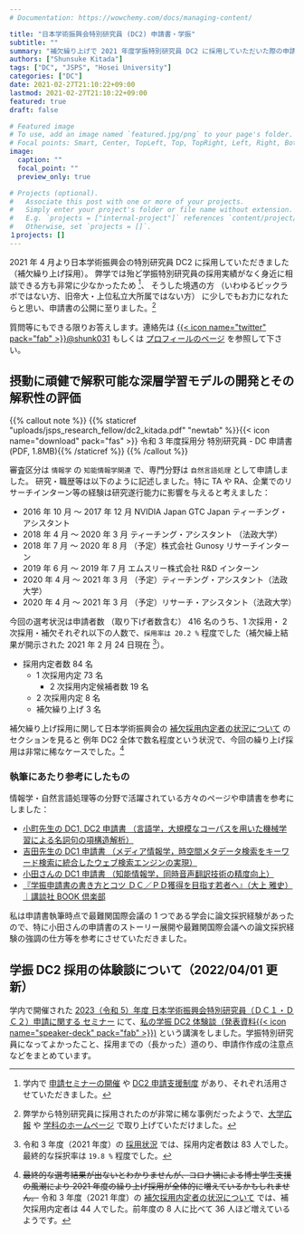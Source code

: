 ```yaml
---
# Documentation: https://wowchemy.com/docs/managing-content/

title: "日本学術振興会特別研究員 (DC2) 申請書・学振"
subtitle: ""
summary: "補欠繰り上げで 2021 年度学振特別研究員 DC2 に採用していただいた際の申請書です。"
authors: ["Shunsuke Kitada"]
tags: ["DC", "JSPS", "Hosei University"]
categories: ["DC"]
date: 2021-02-27T21:10:22+09:00
lastmod: 2021-02-27T21:10:22+09:00
featured: true
draft: false

# Featured image
# To use, add an image named `featured.jpg/png` to your page's folder.
# Focal points: Smart, Center, TopLeft, Top, TopRight, Left, Right, BottomLeft, Bottom, BottomRight.
image:
  caption: ""
  focal_point: ""
  preview_only: true

# Projects (optional).
#   Associate this post with one or more of your projects.
#   Simply enter your project's folder or file name without extension.
#   E.g. `projects = ["internal-project"]` references `content/project/deep-learning/index.md`.
#   Otherwise, set `projects = []`.
１projects: []
---
```


2021 年 4 月より日本学術振興会の特別研究員 DC2 に採用していただきました（補欠繰り上げ採用）。
弊学では殆ど学振特別研究員の採用実績がなく身近に相談できる方も非常に少なかったため [^1]、
そうした境遇の方 （いわゆるビックラボではない方、旧帝大・上位私立大所属ではない方） に少しでもお力になれたらと思い、申請書の公開に至りました。[^2]

質問等にもできる限りお答えします。連絡先は [{{< icon name="twitter" pack="fab" >}}@shunk031](https://twitter.com/shunk031) もしくは [プロフィールのページ](/authors/shunsuke-kitada/) を参照して下さい。

## 摂動に頑健で解釈可能な深層学習モデルの開発とその解釈性の評価

{{% callout note %}}
{{% staticref "uploads/jsps_research_fellow/dc2_kitada.pdf" "newtab" %}}{{< icon name="download" pack="fas" >}} 令和 3 年度採用分 特別研究員 - DC 申請書 (PDF, 1.8MB){{% /staticref %}}
{{% /callout %}}

審査区分は `情報学` の `知能情報学関連` で、専門分野は `自然言語処理` として申請しました。
研究・職歴等は以下のように記述しました。特に TA や RA、企業でのリサーチインターン等の経験は研究遂行能力に影響を与えると考えました：
- 2016 年 10 月 ～ 2017 年 12 月 NVIDIA Japan GTC Japan ティーチング・アシスタント
- 2018 年 4 月 ～ 2020 年 3 月 ティーチング・アシスタント （法政大学）
- 2018 年 7 月 ～ 2020 年 8 月 （予定）株式会社 Gunosy リサーチインターン
- 2019 年 6 月 ～ 2019 年 7 月 エムスリー株式会社 R&D インターン
- 2020 年 4 月 ～ 2021 年 3 月 （予定）ティーチング・アシスタント（法政大学）
- 2020 年 4 月 ～ 2021 年 3 月 （予定）リサーチ・アシスタント（法政大学）

今回の選考状況は申請者数 （取り下げ者数含む） 416 名のうち、1 次採用・ 2 次採用・補欠それぞれ以下の人数で、`採用率は 20.2 %` 程度でした（補欠繰上結果が開示された 2021 年 2 月 24 日現在 [^3]）。
- 採用内定者数 84 名
  - 1 次採用内定 73 名
    - 2 次採用内定候補者数 19 名
  - 2 次採用内定 8 名
  - 補欠繰り上げ 3 名

補欠繰り上げ採用に関して日本学術振興会の [補欠採用内定者の状況について](https://www.jsps.go.jp/j-pd/pd_saiyo.html) のセクションを見ると
例年 DC2 全体で数名程度という状況で、今回の繰り上げ採用は非常に稀なケースでした。[^4]

### 執筆にあたり参考にしたもの

情報学・自然言語処理等の分野で活躍されている方々のページや申請書を参考にしました：
- [小町先生の DC1, DC2 申請書 （言語学，大規模なコーパスを用いた機械学習による名詞句の項構造解析）](http://cl.sd.tmu.ac.jp/~komachi/docs/jsps.html)
- [吉田先生の DC1 申請書 （メディア情報学，時空間メタデータ検索をキーワード検索に統合したウェブ検索エンジンの実現）](http://www.mibel.cs.tsukuba.ac.jp/~ceekz/dc1/)
- [小田さんの DC1 申請書 （知能情報学，同時音声翻訳技術の精度向上）](https://drive.google.com/file/d/0B3O7bgd3mym6N214SWw3eVJCS3M/view)
- [『学振申請書の書き方とコツ ＤＣ／ＰＤ獲得を目指す若者へ』（大上 雅史）｜講談社 BOOK 倶楽部](https://bookclub.kodansha.co.jp/product?item=0000147760)

私は申請書執筆時点で最難関国際会議の 1 つである学会に論文採択経験があったので、特に小田さんの申請書のストーリー展開や最難関国際会議への論文採択経験の強調の仕方等を参考にさせていただきました。

## 学振 DC2 採用の体験談について（2022/04/01 更新）

学内で開催された [2023（令和 5）年度 日本学術振興会特別研究員（ＤＣ１・ＤＣ２）申請に関する セミナー](https://www.hosei.ac.jp/kenkyu/info/article-20220228215045/) にて、[私の学振 DC2 体験談（発表資料{{< icon name="speaker-deck" pack="fab" >}})](/talk/my-experience-about-jsps-research-fellowship) という講演をしました。学振特別研究員になってよかったこと、採用までの（長かった）道のり、申請作作成の注意点などをまとめています。

[^1]: 学内で [申請セミナーの開催](https://www.hosei.ac.jp/gs/info/article-20200305102401) や [DC2 申請支援制度](https://www.hosei.ac.jp/kenkyu/info/article-20200525125134) があり、それぞれ活用させていただきました。

[^2]: 弊学から特別研究員に採用されたのが非常に稀な事例だったようで、[大学広報](https://www.hosei.ac.jp/koganei/pickup/article-20210305121330/) や [学科のホームページ](https://ai.ws.hosei.ac.jp/wp/news/news20210408/) で取り上げていただけました。

[^3]: 令和 3 年度（2021 年度）の [採用状況](https://www.jsps.go.jp/j-pd/pd_saiyo.html) では、採用内定者数は 83 人でした。最終的な採択率は `19.8 %` 程度でした。

[^4]: <s> 最終的な選考結果が出ないとわかりませんが、コロナ禍による博士学生支援の風潮により 2021 年度の繰り上げ採用が全体的に増えているかもしれません。</s> 令和 3 年度（2021 年度）の [補欠採用内定者の状況について](https://www.jsps.go.jp/j-pd/pd_saiyo.html) では、補欠採用内定者は 44 人でした。前年度の 8 人に比べて 36 人ほど増えているようです。
